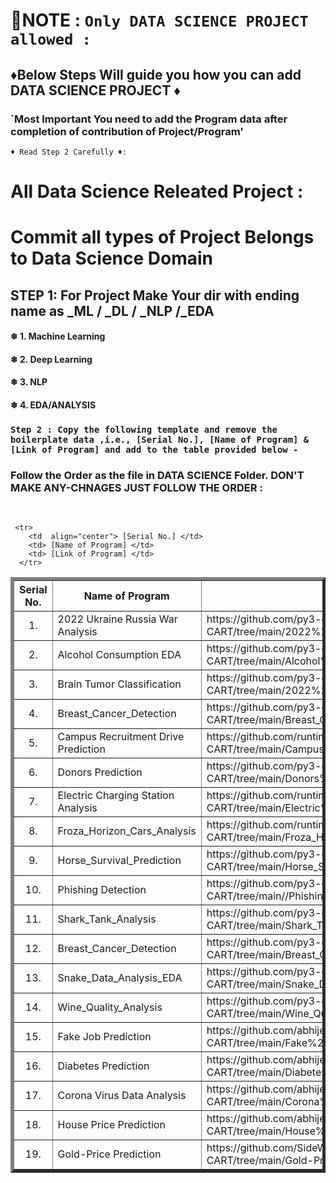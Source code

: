 <!--------------------------------------------------------------------------------------------------------------------------------------------------------------> 
# 📢NOTE : `Only DATA SCIENCE PROJECT allowed :`
## ♦Below Steps Will guide you how you can add  DATA SCIENCE PROJECT ♦ 
### `Most Important You need to add the Program data after completion of contribution of Project/Program'
`♦ Read Step 2 Carefully ♦: `

# All Data Science Releated Project :
# Commit all types of Project Belongs to Data Science Domain
## STEP 1: For Project Make Your dir with ending name as _ML / _DL / _NLP /_EDA 

#### ❄ 1. Machine Learning 
#### ❄ 2. Deep Learning 
#### ❄ 3. NLP 
#### ❄ 4. EDA/ANALYSIS


###  `Step 2 : Copy the following template and remove the boilerplate data ,i.e., [Serial No.], [Name of Program] & [Link of Program] and add to the table provided below -` 
### Follow the Order as the file in DATA SCIENCE Folder. DON'T MAKE ANY-CHNAGES JUST FOLLOW THE ORDER :
<br>

```
 <tr>
    <td  align="center"> [Serial No.] </td>
    <td> [Name of Program] </td>
    <td> [Link of Program] </td>
  </tr>
```



<table border="5" align = "center">
  <tr>
    <th align="center">Serial No.</th>
    <th>Name of Program</th>
    <th>Link</th>
  </tr>

<!--------------------------------------------------------------------------------------------------------------------------------------------------------------> 
<!-------------------------------DO NOT EDIT ANYTHING BEFORE THIS LINE (INCLUSIVE)------------------------------------------------------------------------------> 
<!------JUST FOLLOW THE ORDER OF FILE AS IT IS IN JAVA FOLDER AFTER CONTRIBUTION YOUR FOLDER/FILE GOT THE POSTION IN FOLDER(MAKE SURE YOU ADD AFTER SEEING BEFOR AND AFTER PROGRAM---------------HOPE YOU ALL WILL FOLLOW------> 

  <tr>
    <td  align="center"> 1. </td>
    <td>2022 Ukraine Russia War Analysis</td>
    <td>https://github.com/py3-coder/Model-EDA-Analysis-CART/tree/main/2022%20Ukraine%20Russia%20War%20Analysis</td>
  </tr>


  <!-- ADD THE TEMPLATE BELOW --> 
 <tr>
    <td  align="center"> 2. </td>
    <td>Alcohol Consumption EDA</td>
    <td>https://github.com/py3-coder/Model-EDA-Analysis-CART/tree/main/Alcohol%20Consumption%20EDA</td>
  </tr>
 
 <tr>
    <td  align="center"> 3. </td>
    <td>Brain Tumor Classification</td>
    <td>https://github.com/py3-coder/Model-EDA-Analysis-CART/tree/main/2022%20Ukraine%20Russia%20War%20Analysis</td>
  </tr>
 
 <tr>
    <td  align="center"> 4. </td>
    <td>Breast_Cancer_Detection</td>
    <td>https://github.com/py3-coder/Model-EDA-Analysis-CART/tree/main/Breast_Cancer_Detection</td>
  </tr>
 
 
  <tr>
    <td  align="center"> 5. </td>
    <td>Campus Recruitment Drive Prediction</td>
    <td>https://github.com/runtime-error2905/Model-EDA-Analysis-CART/tree/main/Campus%20Recruitment%20Drive%20Prediction</td>
  </tr>
 
 <tr>
    <td  align="center"> 6. </td>
    <td>Donors Prediction</td>
    <td>https://github.com/py3-coder/Model-EDA-Analysis-CART/tree/main/Donors%20Prediction</td>
  </tr>
 
  <tr>
    <td  align="center"> 7. </td>
    <td>Electric Charging Station Analysis</td>
    <td>https://github.com/runtime-error2905/Model-EDA-Analysis-CART/tree/main/Electric%20Charging%20Station%20Analysis</td>
  </tr>
 
  <tr>
    <td  align="center"> 8. </td>
    <td>Froza_Horizon_Cars_Analysis</td>
    <td>https://github.com/runtime-error2905/Model-EDA-Analysis-CART/tree/main/Froza_Horizon_Cars_Analysis</td>
  </tr>
 
  <tr>
    <td  align="center"> 9. </td>
    <td>Horse_Survival_Prediction</td>
    <td>https://github.com/py3-coder/Model-EDA-Analysis-CART/tree/main/Horse_Survival_Prediction</td>
  </tr>
 
  <tr>
    <td  align="center"> 10. </td>
    <td>Phishing Detection</td>
    <td>https://github.com/py3-coder/Model-EDA-Analysis-CART/tree/main//Phishing%20Detection</td>
  </tr>
 
  <tr>
    <td  align="center"> 11. </td>
    <td>Shark_Tank_Analysis</td>
    <td>https://github.com/py3-coder/Model-EDA-Analysis-CART/tree/main/Shark_Tank_Analysis</td>
  </tr>
 
  <tr>
    <td  align="center"> 12. </td>
    <td>Breast_Cancer_Detection</td>
    <td>https://github.com/py3-coder/Model-EDA-Analysis-CART/tree/main/Breast_Cancer_Detection</td>
  </tr>
 
  <tr>
    <td  align="center"> 13. </td>
    <td>Snake_Data_Analysis_EDA</td>
    <td>https://github.com/py3-coder/Model-EDA-Analysis-CART/tree/main/Snake_Data_Analysis_EDA</td>
  </tr>
 
 <tr>
    <td  align="center"> 14. </td>
    <td>Wine_Quality_Analysis</td>
    <td>https://github.com/py3-coder/Model-EDA-Analysis-CART/tree/main/Wine_Quality_Analysis</td>
  </tr>
 
 <tr>
    <td  align="center"> 15. </td>
    <td> Fake Job Prediction </td>
    <td>https://github.com/abhijeet49/Model-EDA-Analysis-CART/tree/main/Fake%20Job%20Prediction</td>
  </tr>
 
 <tr>
    <td  align="center"> 16. </td>
    <td> Diabetes Prediction </td>
    <td>https://github.com/abhijeet49/Model-EDA-Analysis-CART/tree/main/Diabetes%20Prediction</td>
  </tr>
 
 <tr>
    <td  align="center"> 17. </td>
    <td> Corona Virus Data Analysis </td>
    <td>https://github.com/abhijeet49/Model-EDA-Analysis-CART/tree/main/Corona%20Virus%20Data%20Analysis</td>
  </tr>
 
 <tr>
    <td  align="center"> 18. </td>
    <td> House Price Prediction </td>
    <td>https://github.com/abhijeet49/Model-EDA-Analysis-CART/tree/main/House%20Price%20Prediction</td>
  </tr>
 
 <tr>
    <td  align="center"> 19. </td>
    <td> Gold-Price Prediction </td>
    <td>https://github.com/SideWinder1999/Model-EDA-Analysis-CART/tree/main/Gold-Price%20Prediction</td>
  </tr>

</table>

